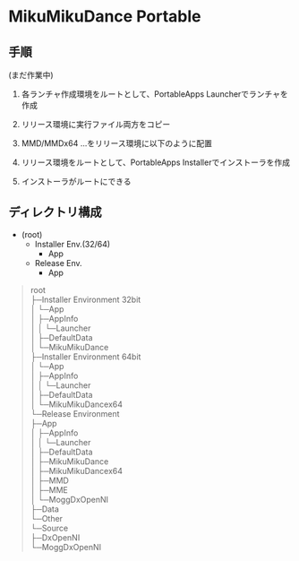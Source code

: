 MikuMikuDance Portable
======================

手順
----
(まだ作業中)

1. 各ランチャ作成環境をルートとして、PortableApps Launcherでランチャを作成
2. リリース環境に実行ファイル両方をコピー
3. MMD/MMDx64 ...をリリース環境に以下のように配置
4. リリース環境をルートとして、PortableApps Installerでインストーラを作成

5. インストーラがルートにできる

ディレクトリ構成
----------------

- (root)
    - Installer Env.(32/64)
        - App
    - Release Env.
        - App

> root  
> ├─Installer Environment 32bit  
> │  └─App  
> │      ├─AppInfo  
> │      │  └─Launcher  
> │      ├─DefaultData  
> │      └─MikuMikuDance  
> ├─Installer Environment 64bit  
> │  └─App  
> │      ├─AppInfo  
> │      │  └─Launcher  
> │      ├─DefaultData  
> │      └─MikuMikuDancex64  
> └─Release Environment  
>     ├─App  
>     │  ├─AppInfo  
>     │  │  └─Launcher  
>     │  ├─DefaultData  
>     │  ├─MikuMikuDance  
>     │  ├─MikuMikuDancex64  
>     │  ├─MMD  
>     │  ├─MME  
>     │  └─MoggDxOpenNI  
>     ├─Data  
>     └─Other  
>         └─Source  
>             ├─DxOpenNI  
>             └─MoggDxOpenNI  

